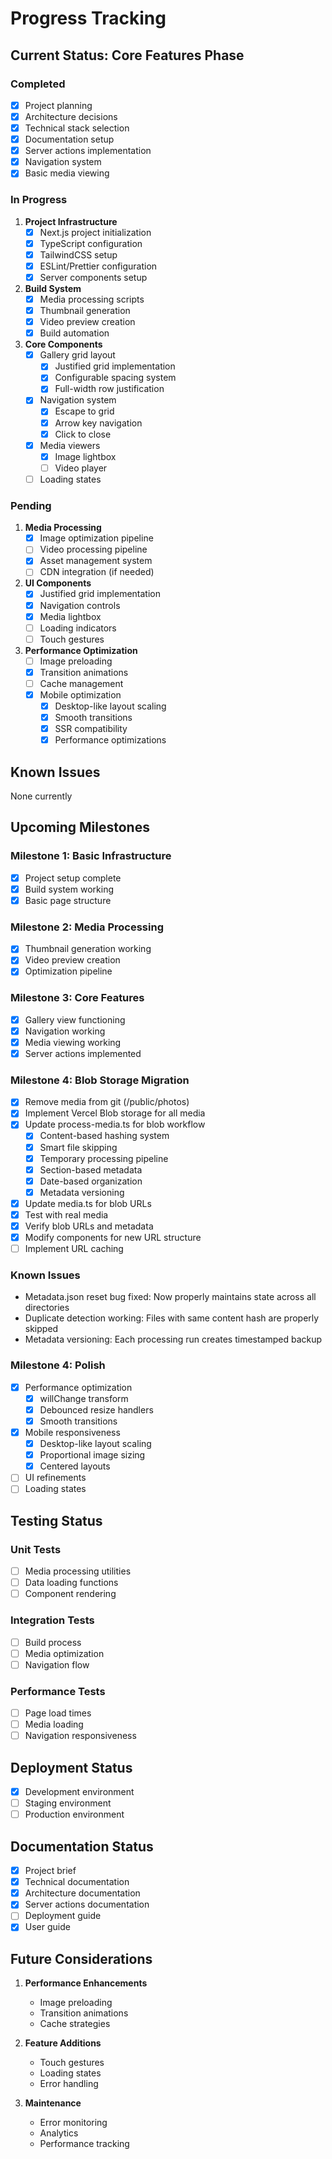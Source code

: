 # Progress Tracking

## Current Status: Core Features Phase

### Completed
- [x] Project planning
- [x] Architecture decisions
- [x] Technical stack selection
- [x] Documentation setup
- [x] Server actions implementation
- [x] Navigation system
- [x] Basic media viewing

### In Progress
1. **Project Infrastructure**
   - [x] Next.js project initialization
   - [x] TypeScript configuration
   - [x] TailwindCSS setup
   - [x] ESLint/Prettier configuration
   - [x] Server components setup

2. **Build System**
   - [x] Media processing scripts
   - [x] Thumbnail generation
   - [x] Video preview creation
   - [x] Build automation

3. **Core Components**
   - [x] Gallery grid layout
     - [x] Justified grid implementation
     - [x] Configurable spacing system
     - [x] Full-width row justification
   - [x] Navigation system
     - [x] Escape to grid
     - [x] Arrow key navigation
     - [x] Click to close
   - [x] Media viewers
     - [x] Image lightbox
     - [ ] Video player
   - [ ] Loading states

### Pending
1. **Media Processing**
   - [x] Image optimization pipeline
   - [ ] Video processing pipeline
   - [x] Asset management system
   - [ ] CDN integration (if needed)

2. **UI Components**
   - [x] Justified grid implementation
   - [x] Navigation controls
   - [x] Media lightbox
   - [ ] Loading indicators
   - [ ] Touch gestures

3. **Performance Optimization**
   - [ ] Image preloading
   - [x] Transition animations
   - [ ] Cache management
   - [x] Mobile optimization
     - [x] Desktop-like layout scaling
     - [x] Smooth transitions
     - [x] SSR compatibility
     - [x] Performance optimizations

## Known Issues
None currently

## Upcoming Milestones

### Milestone 1: Basic Infrastructure
- [x] Project setup complete
- [x] Build system working
- [x] Basic page structure

### Milestone 2: Media Processing
- [x] Thumbnail generation working
- [x] Video preview creation
- [x] Optimization pipeline

### Milestone 3: Core Features
- [x] Gallery view functioning
- [x] Navigation working
- [x] Media viewing working
- [x] Server actions implemented

### Milestone 4: Blob Storage Migration
- [x] Remove media from git (/public/photos)
- [x] Implement Vercel Blob storage for all media
- [x] Update process-media.ts for blob workflow
  - [x] Content-based hashing system
  - [x] Smart file skipping
  - [x] Temporary processing pipeline
  - [x] Section-based metadata
  - [x] Date-based organization
  - [x] Metadata versioning
- [x] Update media.ts for blob URLs
- [x] Test with real media
- [x] Verify blob URLs and metadata
- [x] Modify components for new URL structure
- [ ] Implement URL caching

### Known Issues
- Metadata.json reset bug fixed: Now properly maintains state across all directories
- Duplicate detection working: Files with same content hash are properly skipped
- Metadata versioning: Each processing run creates timestamped backup

### Milestone 4: Polish
- [x] Performance optimization
  - [x] willChange transform
  - [x] Debounced resize handlers
  - [x] Smooth transitions
- [x] Mobile responsiveness
  - [x] Desktop-like layout scaling
  - [x] Proportional image sizing
  - [x] Centered layouts
- [ ] UI refinements
- [ ] Loading states

## Testing Status

### Unit Tests
- [ ] Media processing utilities
- [ ] Data loading functions
- [ ] Component rendering

### Integration Tests
- [ ] Build process
- [ ] Media optimization
- [ ] Navigation flow

### Performance Tests
- [ ] Page load times
- [ ] Media loading
- [ ] Navigation responsiveness

## Deployment Status
- [x] Development environment
- [ ] Staging environment
- [ ] Production environment

## Documentation Status
- [x] Project brief
- [x] Technical documentation
- [x] Architecture documentation
- [x] Server actions documentation
- [ ] Deployment guide
- [x] User guide

## Future Considerations
1. **Performance Enhancements**
   - Image preloading
   - Transition animations
   - Cache strategies

2. **Feature Additions**
   - Touch gestures
   - Loading states
   - Error handling

3. **Maintenance**
   - Error monitoring
   - Analytics
   - Performance tracking
